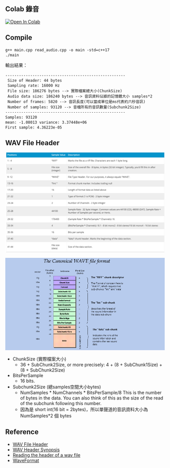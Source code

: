 
## Colab 錄音
[![Open In Colab](https://colab.research.google.com/assets/colab-badge.svg)](https://colab.research.google.com/github/1010code/onnxruntime-wav2vec/blob/main/example-audio-read/colab_audio_record.ipynb)


## Compile

```
g++ main.cpp read_audio.cpp -o main -std=c++17
./main
```

輸出結果：
```
-----------------------------------------------------
 Size of Header: 44 bytes
 Sampling rate: 16000 Hz
 File size: 186276 bytes --> 實際檔案總大小(ChunkSize)
 Audio data size: 186240 bytes --> 音訊資料佔據的記憶體大小 samples*2
 Number of frames: 5820 --> 音訊長度(可以當成單位是ms代表約六秒音訊)
 Number of samples: 93120 --> 音檔所有的音訊數量(Subchunk2Size)
-----------------------------------------------------
Samples: 93120
mean: -1.08013 variance: 3.37448e+06
First sample: 4.36223e-05
```

## WAV File Header

![](./screenshot/img1.png)

![](./screenshot/img2.png)

- ChunkSize (實際檔案大小)
    - 36 + SubChunk2Size, or more precisely:
      4 + (8 + SubChunk1Size) + (8 + SubChunk2Size)
- BitsPerSample
    - 16 bits.
- Subchunk2Size (總samples空間大小bytes)
    - NumSamples * NumChannels * BitsPerSample/8
      This is the number of bytes in the data.
      You can also think of this as the size
      of the read of the subchunk following this number.
    - 因為是 short int(16 bit = 2bytes)，所以單聲道的音訊資料大小為 NumSamples*2 個 bytes

## Reference
- [WAV File Header](https://docs.fileformat.com/audio/wav/)
- [WAV Header Synopsis](https://isip.piconepress.com/projects/speech/software/tutorials/production/fundamentals/v1.0/section_02/s02_01_p05.html)
- [Reading the header of a wav file](https://onestepcode.com/read-wav-header/)
- [WaveFormat]()